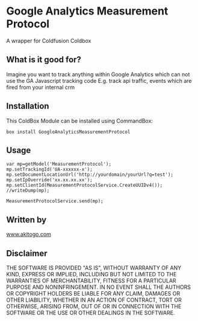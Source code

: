 # Google Analytics Measurement Protocol
A wrapper for Coldfusion Coldbox

## What is it good for?
Imagine you want to track anything within Google Analytics which can not use the GA Javascript tracking code
E.g. track api traffic, events which are fired from your internal crm

## Installation 
This ColdBox Module can be installed using CommandBox:

```
box install GoogleAnalyticsMeasurementProtocol
```

## Usage
```
var mp=getModel('MeasurementProtocol');
mp.setTrackingId('UA-xxxxxx-x');
mp.setDocumentLocationUrl('http://yourdomain/yourUrl?q=test');
mp.setIpOverride('xx.xx.xx.xx');
mp.setClientId(MeasurementProtocolService.CreateUUIDv4());
//writeDump(mp);

MeasurementProtocolService.send(mp);

```

## Written by
www.akitogo.com

## Disclaimer
THE SOFTWARE IS PROVIDED "AS IS", WITHOUT WARRANTY OF ANY KIND, EXPRESS OR IMPLIED, INCLUDING BUT NOT LIMITED TO THE WARRANTIES OF MERCHANTABILITY, FITNESS FOR A PARTICULAR PURPOSE AND NONINFRINGEMENT. IN NO EVENT SHALL THE AUTHORS OR COPYRIGHT HOLDERS BE LIABLE FOR ANY CLAIM, DAMAGES OR OTHER LIABILITY, WHETHER IN AN ACTION OF CONTRACT, TORT OR OTHERWISE, ARISING FROM, OUT OF OR IN CONNECTION WITH THE SOFTWARE OR THE USE OR OTHER DEALINGS IN THE SOFTWARE.
